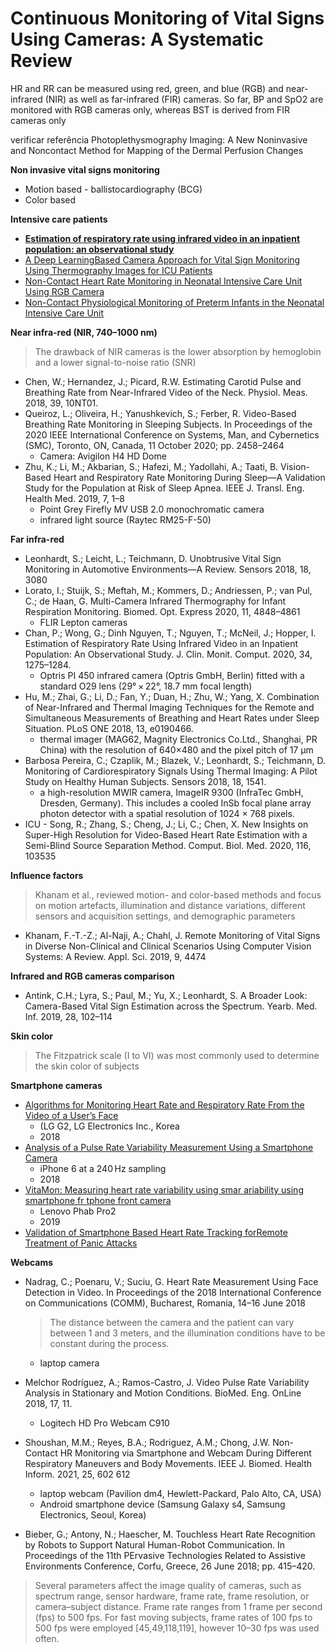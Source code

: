 # Continuous Monitoring of Vital Signs Using Cameras: A Systematic Review

HR and RR can be measured using red, green, and blue (RGB) and near-infrared
(NIR) as well as far-infrared (FIR) cameras. So far, BP and SpO2 are monitored with RGB cameras
only, whereas BST is derived from FIR cameras only
 

verificar referência Photoplethysmography Imaging: A New Noninvasive and Noncontact Method for Mapping of the Dermal Perfusion Changes

**Non invasive vital signs monitoring**

- Motion based - ballistocardiography (BCG)
- Color based

**Intensive care patients**

- [**Estimation of respiratory rate using infrared video in an inpatient population: an observational study**](https://link.springer.com/article/10.1007/s10877-019-00437-2)
- [A Deep LearningBased Camera Approach for Vital Sign Monitoring Using Thermography Images for ICU Patients](https://www.mdpi.com/1424-8220/21/4/1495)
- [Non-Contact Heart Rate Monitoring in Neonatal Intensive Care Unit Using RGB Camera](https://ieeexplore.ieee.org/document/9175651)
- [Non-Contact Physiological Monitoring of Preterm Infants in the Neonatal Intensive Care Unit](https://www.nature.com/articles/s41746-019-0199-5)

**Near infra-red (NIR, 740–1000 nm)**

> The drawback of NIR cameras is the lower absorption by hemoglobin and
a lower signal-to-noise ratio (SNR)
> 
- Chen, W.; Hernandez, J.; Picard, R.W. Estimating Carotid Pulse and Breathing Rate from Near-Infrared Video of the Neck. Physiol. Meas. 2018, 39, 10NT01.
- Queiroz, L.; Oliveira, H.; Yanushkevich, S.; Ferber, R. Video-Based Breathing Rate Monitoring in Sleeping Subjects. In Proceedings of the 2020 IEEE International Conference on Systems, Man, and Cybernetics (SMC), Toronto, ON, Canada, 11 October 2020; pp. 2458–2464
    - Camera: Avigilon H4 HD Dome
- Zhu, K.; Li, M.; Akbarian, S.; Hafezi, M.; Yadollahi, A.; Taati, B. Vision-Based Heart and Respiratory Rate Monitoring During Sleep—A Validation Study for the Population at Risk of Sleep Apnea. IEEE J. Transl. Eng. Health Med. 2019, 7, 1–8
    - Point Grey Firefly MV USB 2.0 monochromatic camera
    - infrared light source (Raytec RM25-F-50)

**Far infra-red**

- Leonhardt, S.; Leicht, L.; Teichmann, D. Unobtrusive Vital Sign Monitoring in Automotive Environments—A Review. Sensors 2018, 18, 3080
- Lorato, I.; Stuijk, S.; Meftah, M.; Kommers, D.; Andriessen, P.; van Pul, C.; de Haan, G. Multi-Camera Infrared Thermography for Infant Respiration Monitoring. Biomed. Opt. Express 2020, 11, 4848–4861
    - FLIR Lepton cameras
- Chan, P.; Wong, G.; Dinh Nguyen, T.; Nguyen, T.; McNeil, J.; Hopper, I. Estimation of Respiratory Rate Using Infrared Video in an Inpatient Population: An Observational Study. J. Clin. Monit. Comput. 2020, 34, 1275–1284.
    - Optris PI 450 infrared camera (Optris GmbH, Berlin) fitted with a standard O29 lens (29° × 22°, 18.7 mm focal length)
- Hu, M.; Zhai, G.; Li, D.; Fan, Y.; Duan, H.; Zhu, W.; Yang, X. Combination of Near-Infrared and Thermal Imaging Techniques for the Remote and Simultaneous Measurements of Breathing and Heart Rates under Sleep Situation. PLoS ONE 2018, 13, e0190466.
    - thermal imager (MAG62, Magnity Electronics Co.Ltd., Shanghai, PR China) with the resolution of 640×480 and the pixel pitch of 17 μm
- Barbosa Pereira, C.; Czaplik, M.; Blazek, V.; Leonhardt, S.; Teichmann, D. Monitoring of Cardiorespiratory Signals Using Thermal Imaging: A Pilot Study on Healthy Human Subjects. Sensors 2018, 18, 1541.
    - a high-resolution MWIR camera, ImageIR 9300 (InfraTec GmbH, Dresden, Germany). This includes a cooled InSb focal plane array photon detector with a spatial resolution of 1024 × 768 pixels.
- ICU - Song, R.; Zhang, S.; Cheng, J.; Li, C.; Chen, X. New Insights on Super-High Resolution for Video-Based Heart Rate Estimation with a Semi-Blind Source Separation Method. Comput. Biol. Med. 2020, 116, 103535

**Influence factors**

> Khanam et al., reviewed motion- and color-based methods and focus on motion artefacts, illumination and distance variations, different sensors and acquisition settings, and demographic parameters
> 
- Khanam, F.-T.-Z.; Al-Naji, A.; Chahl, J. Remote Monitoring of Vital Signs in Diverse Non-Clinical and Clinical Scenarios Using Computer Vision Systems: A Review. Appl. Sci. 2019, 9, 4474

**Infrared and RGB cameras comparison**

- Antink, C.H.; Lyra, S.; Paul, M.; Yu, X.; Leonhardt, S. A Broader Look: Camera-Based Vital Sign Estimation across the Spectrum. Yearb. Med. Inf. 2019, 28, 102–114

**Skin color**

> The Fitzpatrick scale (I to VI) was most commonly used to determine the skin color of subjects
> 

**Smartphone cameras**

- [Algorithms for Monitoring Heart Rate and Respiratory Rate From the Video of a User’s Face](https://pmc.ncbi.nlm.nih.gov/articles/PMC5957265/)
    - (LG G2, LG Electronics Inc., Korea
    - 2018
- [Analysis of a Pulse Rate Variability Measurement Using a Smartphone Camera](https://onlinelibrary.wiley.com/doi/10.1155/2018/4038034)
    - iPhone 6 at a 240 Hz sampling
    - 2018
- [VitaMon: Measuring heart rate variability using smar ariability using smartphone fr tphone front camera](https://ink.library.smu.edu.sg/cgi/viewcontent.cgi?article=5936&context=sis_research)
    - Lenovo Phab Pro2
    - 2019
- [Validation of Smartphone Based Heart Rate Tracking forRemote Treatment of Panic Attacks](https://ieeexplore.ieee.org/document/9115216)

**Webcams**

- Nadrag, C.; Poenaru, V.; Suciu, G. Heart Rate Measurement Using Face Detection in Video. In Proceedings of the 2018 International Conference on Communications (COMM), Bucharest, Romania, 14–16 June 2018
    
    > The distance between the camera and the patient can vary between 1 and 3 meters, and the illumination conditions have to be constant during the process.
    > 
    - laptop camera
- Melchor Rodríguez, A.; Ramos-Castro, J. Video Pulse Rate Variability Analysis in Stationary and Motion Conditions. BioMed. Eng. OnLine 2018, 17, 11.
    - Logitech HD Pro Webcam C910
- Shoushan, M.M.; Reyes, B.A.; Rodriguez, A.M.; Chong, J.W. Non-Contact HR Monitoring via Smartphone and Webcam During Different Respiratory Maneuvers and Body Movements. IEEE J. Biomed. Health Inform. 2021, 25, 602 612
    - laptop webcam (Pavilion dm4, Hewlett-Packard, Palo Alto, CA, USA)
    - Android smartphone device (Samsung Galaxy s4, Samsung Electronics, Seoul, Korea)
- Bieber, G.; Antony, N.; Haescher, M. Touchless Heart Rate Recognition by Robots to Support Natural Human-Robot Communication. In Proceedings of the 11th PErvasive Technologies Related to Assistive Environments Conference, Corfu, Greece, 26 June 2018; pp. 415–420.

> Several parameters affect the image quality of cameras, such as spectrum range, sensor
hardware, frame rate, frame resolution, or camera–subject distance. Frame rate ranges
from 1 frame per second (fps) to 500 fps. For fast moving subjects, frame rates of 100 fps to
500 fps were employed [45,49,118,119], however 10–30 fps was used often.
>